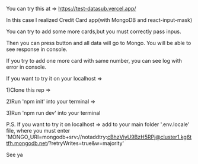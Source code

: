 You can try this at => https://test-datasub.vercel.app/

In this case I realized Credit Card app(with MongoDB and react-input-mask)

You can try to add some more cards,but you must correctly pass inpus.

Then you can press button and all data will go to Mongo. You will be able to see response in console.

If you try to add one more card with same number, you can see log with error in console.

If you want to try it on your localhost => 

1)Clone this rep =>

2)Run 'npm init' into your terminal =>

3)Run 'npm run dev' into your terminal

P.S. If you want to try it on localhost => add to your main folder '.env.locale' file, where you must enter 'MONGO_URI=mongodb+srv://notaddtry:cBhzViyU9BzH5RPj@cluster1.kg6ttfh.mongodb.net/?retryWrites=true&w=majority'

See ya
